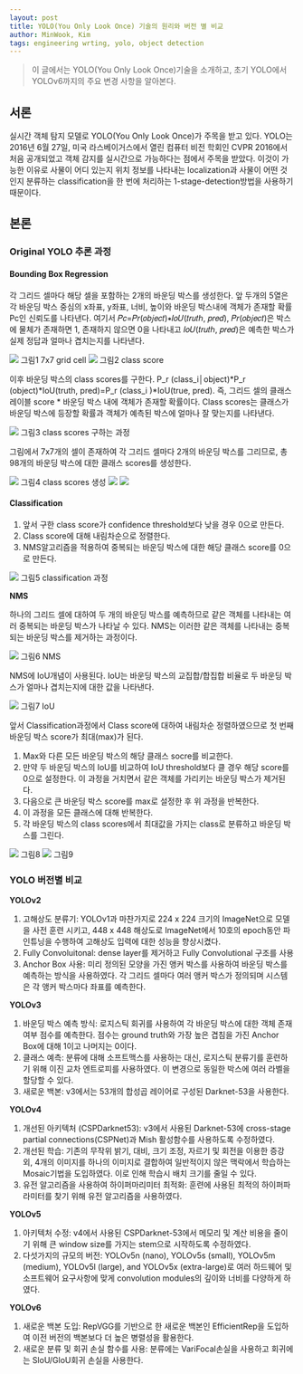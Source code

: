 ```yaml
---
layout: post
title: YOLO(You Only Look Once) 기술의 원리와 버전 별 비교
author: MinWook, Kim
tags: engineering wrting, yolo, object detection
---
```


> 이 글에서는 YOLO(You Only Look Once)기술을 소개하고, 초기 YOLO에서 YOLOv6까지의 주요 변경 사항을 알아본다.

## 서론
실시간 객체 탐지 모델로 YOLO(You Only Look Once)가 주목을 받고 있다. YOLO는 2016년 6월 27일, 미국 라스베이거스에서 열린 컴퓨터 비전 학회인 CVPR 2016에서 처음 공개되었고 객체 감지를 실시간으로 가능하다는 점에서 주목을 받았다. 이것이 가능한 이유로 사물이 어디 있는지 위치 정보를 나타내는 localization과 사물이 어떤 것인지 분류하는 classification을 한 번에 처리하는 1-stage-detection방법을 사용하기 때문이다. 

## 본론
### Original YOLO 추론 과정
#### Bounding Box Regression 
각 그리드 셀마다 해당 셀을 포함하는 2개의 바운딩 박스를 생성한다. 앞 두개의 5열은 각 바운딩 박스 중심의 x좌표, y좌표, 너비, 높이와 바운딩 박스내에 객체가 존재할 확률Pc인 신뢰도를 나타낸다. 여기서 𝑃𝑐=𝑃𝑟(𝑜𝑏𝑗𝑒𝑐𝑡)∗𝐼𝑜𝑈(𝑡𝑟𝑢𝑡ℎ, 𝑝𝑟𝑒𝑑), 𝑃𝑟(𝑜𝑏𝑗𝑒𝑐𝑡)은 박스에 물체가 존재하면 1, 존재하지 않으면 0을 나타내고 𝐼𝑜𝑈(𝑡𝑟𝑢𝑡ℎ, 𝑝𝑟𝑒𝑑)은 예측한 박스가 실제 정답과 얼마나 겹치는지를 나타낸다.

![]({{site.baseurl}}/images/20231005/img1.png)
그림1 7x7 grid cell 
![]({{site.baseurl}}/images/20231005/img2.png)
그림2 class score

이후 바운딩 박스의 class scores를 구한다. P_r (class_i│object)*P_r (object)*IoU(truth, pred)=P_r (class_i )*IoU(true, pred). 즉, 그리드 셀의 클래스 레이블 score * 바운딩 박스 내에 객체가 존재할 확률이다. Class scores는 클래스가 바운딩 박스에 등장할 확률과 객체가 예측된 박스에 얼마나 잘 맞는지를 나타낸다.

![]({{site.baseurl}}/images/20231005/img3.png)
그림3 class scores 구하는 과정

그림에서 7x7개의 셀이 존재하여 각 그리드 셀마다 2개의 바운딩 박스를 그리므로, 총 98개의 바운딩 박스에 대한 클래스 scores를 생성한다.

![]({{site.baseurl}}/images/20231005/img4.png)
그림4 class scores 생성 ![]({{site.baseurl}}/images/20231005/img5.png) ![]({{site.baseurl}}/images/20231005/img6.png)

#### Classification
1. 앞서 구한 class score가 confidence threshold보다 낮을 경우 0으로 만든다. 
2. Class score에 대해 내림차순으로 정렬한다.
3. NMS알고리즘을 적용하여 중복되는 바운딩 박스에 대한 해당 클래스 score를 0으로 만든다.

![]({{site.baseurl}}/images/20231005/img7.png)
그림5 classification 과정

**NMS**

하나의 그리드 셀에 대하여 두 개의 바운딩 박스를 예측하므로 같은 객체를 나타내는 여러 중복되는 바운딩 박스가 나타날 수 있다. NMS는 이러한 같은 객체를 나타내는 중복되는 바운딩 박스를 제거하는 과정이다.

![]({{site.baseurl}}/images/20231005/img8.png)
그림6 NMS

NMS에 IoU개념이 사용된다. IoU는 바운딩 박스의 교집합/합집합 비율로 두 바운딩 박스가 얼마나 겹치는지에 대한 값을 나타낸다.

![]({{site.baseurl}}/images/20231005/img9.png)
그림7 IoU

앞서 Classification과정에서 Class score에 대하여 내림차순 정렬하였으므로 첫 번째 바운딩 박스 score가 최대(max)가 된다. 
1.	Max와 다른 모든 바운딩 박스의 해당 클래스 socre를 비교한다.
2.	만약 두 바운딩 박스의 IoU를 비교하여 IoU threshold보다 클 경우 해당 score를 0으로 설정한다. 이 과정을 거치면서 같은 객체를 가리키는 바운딩 박스가 제거된다.
3.	다음으로 큰 바운딩 박스 score를 max로 설정한 후 위 과정을 반복한다.
4.	이 과정을 모든 클래스에 대해 반복한다.
5.	각 바운딩 박스의 class scores에서 최대값을 가지는 class로 분류하고 바운딩 박스를 그린다. 

![]({{site.baseurl}}/images/20231005/img10.png)
그림8
![]({{site.baseurl}}/images/20231005/img11.png)
그림9

### YOLO 버전별 비교
**YOLOv2**
1. 고해상도 분류기: YOLOv1과 마찬가지로 224 x 224 크기의 ImageNet으로 모델을 사전 훈련 시키고, 448 x 448 해상도로 ImageNet에서 10호의 epoch동안 파인튜닝을 수행하여 고해상도 입력에 대한 성능을 향상시켰다.
2. Fully Convoluitonal: dense layer를 제거하고 Fully Convolutional 구조를 사용
3. Anchor Box 사용: 미리 정의된 모양을 가진 앵커 박스를 사용하여 바운딩 박스를 예측하는 방식을 사용하였다. 각 그리드 셀마다 여러 앵커 박스가 정의되며 시스템은 각 앵커 박스마다 좌표를 예측한다. 


**YOLOv3**
1. 바운딩 박스 예측 방식: 로지스틱 회귀를 사용하여 각 바운딩 박스에 대한 객체 존재 여부 점수를 예측한다. 점수는 ground truth와 가장 높은 겹침을 가진 Anchor Box에 대해 1이고 나머지는 0이다. 
2. 클래스 예측: 분류에 대해 소프트맥스를 사용하는 대신, 로지스틱 분류기를 훈련하기 위해 이진 교차 엔트로피를 사용하였다. 이 변경으로 동일한 박스에 여러 라벨을 할당할 수 있다.
3. 새로운 백본: v3에서는 53개의 합성곱 레이어로 구성된 Darknet-53을 사용한다.

**YOLOv4**
1. 개선된 아키텍처 (CSPDarknet53): v3에서 사용된 Darknet-53에 cross-stage partial connections(CSPNet)과 Mish 활성함수를 사용하도록 수정하였다. 
2. 개선된 학습: 기존의 무작위 밝기, 대비, 크기 조정, 자르기 및 회전을 이용한 증강 외, 4개의 이미지를 하나의 이미지로 결합하여 일반적이지 않은 맥락에서 학습하는 Mosaic기법을 도입하였다. 이로 인해 학습시 배치 크기를 줄일 수 있다.
3. 유전 알고리즘을 사용하여 하이퍼마리미터 최적화: 훈련에 사용된 최적의 하이퍼파라미터를 찾기 위해 유전 알고리즘을 사용하였다.

**YOLOv5**
1. 아키텍처 수정: v4에서 사용된 CSPDarknet-53에서 메모리 및 계산 비용을 줄이기 위해 큰 window size를 가지는 stem으로 시작하도록 수정하였다.
2. 다섯가지의 규모의 버전: YOLOv5n (nano), YOLOv5s (small), YOLOv5m (medium), YOLOv5l (large), and YOLOv5x (extra-large)로 여러 하드웨어 및 소프트웨어 요구사항에 맞게 convolution modules의 깊이와 너비를 다양하게 하였다.

**YOLOv6**
1. 새로운 백본 도입: RepVGG를 기반으로 한 새로운 백본인 EfficientRep을 도입하여 이전 버전의 백본보다 더 높은 병렬성을 활용한다. 
2. 새로운 분류 및 회귀 손실 함수를 사용: 분류에는 VariFocal손실을 사용하고 회귀에는 SloU/GloU회귀 손실을 사용한다.
